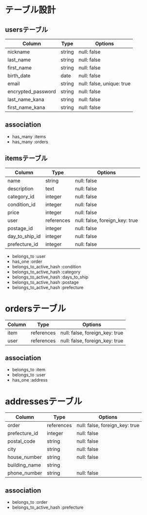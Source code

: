 # テーブル設計 

## usersテーブル

| Column             | Type    | Options                         |
| ------------------ | ------- | ------------------------------- |
| nickname           | string  | null: false                     |
| last_name          | string  | null: false                     |
| first_name         | string  | null: false                     |
| birth_date         | date    | null: false                     |
| email              | string  | null: false, unique: true       |
| encrypted_password | string  | null: false                     |
| last_name_kana     | string  | null: false                     |
| first_name_kana    | string  | null: false                     |

## association
- has_many :items
- has_many :orders

## itemsテーブル

| Column             | Type       | Options                        |
| ------------------ | -----------| -------------------------------|
| name               | string     | null: false                    |
| description        | text       | null: false                    |
| category_id        | integer    | null: false                    |
| condition_id       | integer    | null: false                    |
| price              | integer    | null: false                    |
| user               | references | null: false, foreign_key: true |
| postage_id         | integer    | null: false                    |
| day_to_ship_id     | integer    | null: false                    |
| prefecture_id      | integer    | null: false                    |

- belongs_to :user
- has_one :order
- belongs_to_active_hash :condition
- belongs_to_active_hash :category
- belongs_to_active_hash :days_to_ship
- belongs_to_active_hash :postage
- belongs_to_active_hash :prefecture

# ordersテーブル

| Column             | Type       | Options                        |
| ------------------ | ---------- | -------------------------------|
| item               | references | null: false, foreign_key: true |
| user               | references | null: false, foreign_key: true |

## association

- belongs_to :item
- belongs_to :user
- has_one :address

# addressesテーブル

| Column             | Type       | Options                        |
| ------------------ | ---------- | -------------------------------|
| order              | references | null: false, foreign_key: true |
| prefecture_id      | integer    | null: false                    |
| postal_code        | string     | null: false                    |
| city               | string     | null: false                    |
| house_number       | string     | null: false                    |
| building_name      | string     |                                |
| phone_number       | string     | null: false                    |


## association

- belongs_to :order
- belongs_to_active_hash :prefecture

